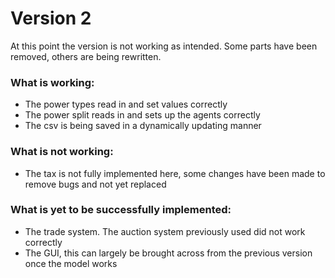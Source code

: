 # Version 2

At this point the version is not working as intended. Some parts have been removed, others are being rewritten.

### What is working:
+ The power types read in and set values correctly
+ The power split reads in and sets up the agents correctly
+ The csv is being saved in a dynamically updating manner

### What is not working:
+ The tax is not fully implemented here, some changes have been made to remove bugs and not yet replaced

### What is yet to be successfully implemented:
+ The trade system. The auction system previously used did not work correctly
+ The GUI, this can largely be brought across from the previous version once the model works
  

